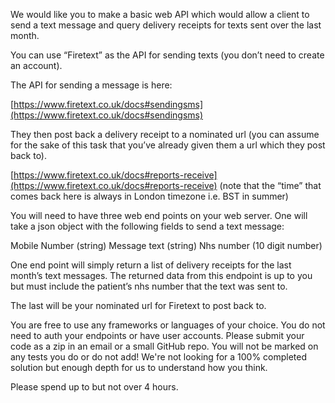 We would like you to make a basic web API which would allow a client to send a text message and query delivery receipts for texts sent over the last month.

You can use “Firetext” as the API for sending texts (you don’t need to create an account).

The API for sending a message is here:

[https://www.firetext.co.uk/docs#sendingsms](https://www.firetext.co.uk/docs#sendingsms)

They then post back a delivery receipt to a nominated url (you can assume for the sake of this task that you’ve already given them a url which they post back to).

[https://www.firetext.co.uk/docs#reports-receive](https://www.firetext.co.uk/docs#reports-receive) (note that the “time” that comes back here is always in London timezone i.e. BST in summer)

You will need to have three web end points on your web server. One will take a json object with the following fields to send a text message:

Mobile Number (string)
Message text (string)
Nhs number (10 digit number)

One end point will simply return a list of delivery receipts for the last month’s text messages. The returned data from this endpoint is up to you but must include the patient’s nhs number that the text was sent to.

The last will be your nominated url for Firetext to post back to.

You are free to use any frameworks or languages of your choice. You do not need to auth your endpoints or have user accounts. Please submit your code as a zip in an email or a small GitHub repo. You will not be marked on any tests you do or do not add! We're not looking for a 100% completed solution but enough depth for us to understand how you think.

Please spend up to but not over 4 hours.